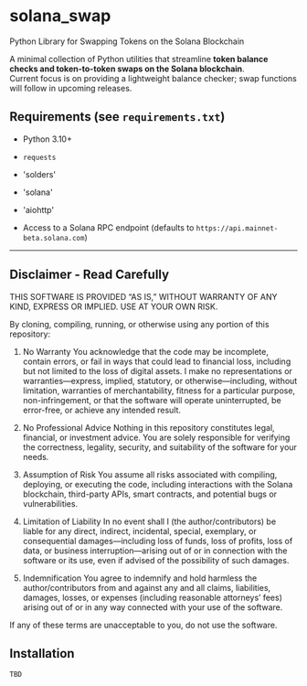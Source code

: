 # solana_swap
Python Library for Swapping Tokens on the Solana Blockchain


A minimal collection of Python utilities that streamline **token balance
checks and token-to-token swaps on the Solana blockchain**.  
Current focus is on providing a lightweight balance checker; swap
functions will follow in upcoming releases.



## Requirements (see `requirements.txt`)

* Python 3.10+
* `requests` 
* 'solders'
* 'solana' 
* 'aiohttp'

* Access to a Solana RPC endpoint (defaults to `https://api.mainnet-beta.solana.com`)

---

## Disclaimer - Read Carefully ##
THIS SOFTWARE IS PROVIDED “AS IS,” WITHOUT WARRANTY OF ANY KIND, EXPRESS OR IMPLIED.
USE AT YOUR OWN RISK.

By cloning, compiling, running, or otherwise using any portion of this repository:

1. No Warranty
You acknowledge that the code may be incomplete, contain errors, or fail in ways that could lead to financial loss, including but not limited to the loss of digital assets. I make no representations or warranties—express, implied, statutory, or otherwise—including, without limitation, warranties of merchantability, fitness for a particular purpose, non-infringement, or that the software will operate uninterrupted, be error-free, or achieve any intended result.

2. No Professional Advice
Nothing in this repository constitutes legal, financial, or investment advice. You are solely responsible for verifying the correctness, legality, security, and suitability of the software for your needs.

3. Assumption of Risk
You assume all risks associated with compiling, deploying, or executing the code, including interactions with the Solana blockchain, third-party APIs, smart contracts, and potential bugs or vulnerabilities.

4. Limitation of Liability
In no event shall I (the author/contributors) be liable for any direct, indirect, incidental, special, exemplary, or consequential damages—including loss of funds, loss of profits, loss of data, or business interruption—arising out of or in connection with the software or its use, even if advised of the possibility of such damages.

5. Indemnification
You agree to indemnify and hold harmless the author/contributors from and against any and all claims, liabilities, damages, losses, or expenses (including reasonable attorneys’ fees) arising out of or in any way connected with your use of the software.

If any of these terms are unacceptable to you, do not use the software.



## Installation

```bash
TBD
